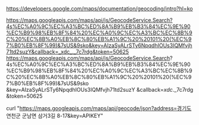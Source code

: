 https://developers.google.com/maps/documentation/geocoding/intro?hl=ko

https://maps.googleapis.com/maps/api/js/GeocodeService.Search?4s%EC%A0%9C%EC%A3%BC%ED%8A%B9%EB%B3%84%EC%9E%90%EC%B9%98%EB%8F%84%20%EC%A0%9C%EC%A3%BC%EC%8B%9C%20%EC%8B%A0%EB%8C%80%EB%A1%9C%20%20101%20(%EC%97%B0%EB%8F%99)&7sUS&9sko&key=AIzaSyALrSTy6NpqdhIOUs3IQMfvjh71td2suzY&callback=_xdc_._7c7rdg&token=50625
https://maps.googleapis.com/maps/api/js/GeocodeService.Search?
4s%EC%A0%9C%EC%A3%BC%ED%8A%B9%EB%B3%84%EC%9E%90%EC%B9%98%EB%8F%84%20%EC%A0%9C%EC%A3%BC%EC%8B%9C%20%EC%8B%A0%EB%8C%80%EB%A1%9C%20%20101%20(%EC%97%B0%EB%8F%99)&7sUS&9sko
&key=AIzaSyALrSTy6NpqdhIOUs3IQMfvjh71td2suzY
&callback=_xdc_._7c7rdg
&token=50625


curl "https://maps.googleapis.com/maps/api/geocode/json?address=경기도 연천군 군남면 삼거3길  8-17&key=APIKEY"